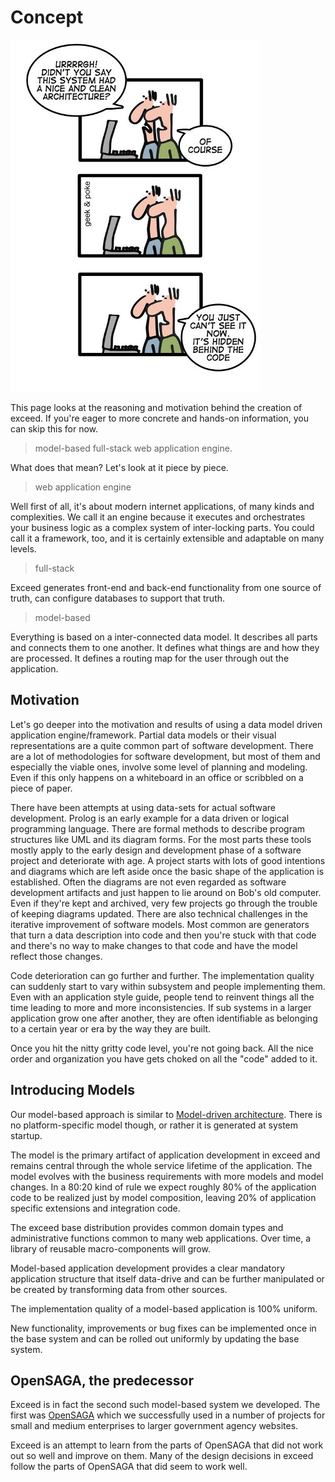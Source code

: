 Concept
=======
![Geek & Poke: Clean Architecture](./media/geek-and-poke-architecture-right.jpg) 

This page looks at the reasoning and motivation behind the creation of exceed. If you're eager to more concrete and
hands-on information, you can skip this for now.

> model-based full-stack web application engine.

What does that mean? Let's look at it piece by piece. 

> web application engine

Well first of all, it's about modern internet applications, of many kinds and complexities. We call it an engine because
it executes and orchestrates your business logic as a complex system of inter-locking parts. You could call it a framework, too,
and it is certainly extensible and adaptable on many levels.

> full-stack

Exceed generates front-end and back-end functionality from one source of truth, can configure databases to support that truth. 

> model-based

Everything is based on a inter-connected data model. It describes all parts and connects them to one another. It defines what things are and
how they are processed. It defines a routing map for the user through out the application.  

Motivation
----------

Let's go deeper into the motivation and results of using a data model driven application engine/framework. Partial data 
models or their visual representations are a quite common part of software development. There are a lot of methodologies
for software development, but most of them and especially the viable ones, involve some level of planning and modeling.
Even if this only happens on a whiteboard in an office or scribbled on a piece of paper.

There have been attempts at using data-sets for actual software development. Prolog is an early example for a data driven 
or logical programming language. There are formal methods to describe program structures like UML and its diagram forms. 
For the most parts these tools mostly apply to the early design and development phase of a software project and 
deteriorate with age. A project starts with lots of good intentions and diagrams which are left aside once the basic shape
of the application is established. Often the diagrams are not even regarded as software development artifacts and just 
happen to lie around on Bob's old computer. Even if they're kept and archived, very few projects go through the trouble
of keeping diagrams updated. There are also technical challenges in the iterative improvement of software models. 
Most common are generators that turn a data description into code and then you're stuck with that code and there's no
way to make changes to that code and have the model reflect those changes.  

Code deterioration can go further and further. The implementation quality can suddenly start to vary within subsystem and 
people implementing them. Even with an application style guide, people tend to reinvent things all the time leading to 
more and more inconsistencies. If sub systems in a larger application grow one after another, they are often identifiable 
as belonging to a certain year or era by the way they are built.

Once you hit the nitty gritty code level, you're not going back. All the nice order and organization you have gets choked
on all the "code" added to it.


Introducing Models
------------------

Our model-based approach is similar to [Model-driven architecture](https://en.wikipedia.org/wiki/Model-driven_architecture).
There is no platform-specific model though, or rather it is generated at system startup.

The model is the primary artifact of application development in exceed and remains central through the whole service 
lifetime of the application. The model evolves with the business requirements with more models and model changes. In a
80:20 kind of rule we expect roughly 80% of the application code to be realized just by model composition, leaving 20%
of application specific extensions and integration code. 

The exceed base distribution provides common domain types and administrative functions common to many web applications.
Over time, a library of reusable macro-components will grow.

Model-based application development provides a clear mandatory application structure that itself data-drive and can be 
further manipulated or be created by transforming data from other sources. 

The implementation quality of a model-based application is 100% uniform.

New functionality, improvements or bug fixes can be implemented once in the base system and can be rolled out uniformly
by updating the base system.  


OpenSAGA, the predecessor
-------------------------

Exceed is in fact the second such model-based system we developed. The first was [OpenSAGA](http://www.opensaga.org/) which
we successfully used in a number of projects for small and medium enterprises to larger government agency websites.

Exceed is an attempt to learn from the parts of OpenSAGA that did not work out so well and improve on them. Many of the 
design decisions in exceed follow the parts of OpenSAGA that did seem to work well. 
